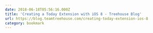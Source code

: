 ```yaml
---
date: 2018-06-18T05:56:16.000Z
title: 'Creating a Today Extension with iOS 8 - Treehouse Blog'
url: https://blog.teamtreehouse.com/creating-today-extension-ios-8
category: bookmark
---
```

